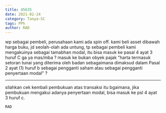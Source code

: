 ```yaml
---
title: 45635
date: 2021-02-24
category: Tanya-SC
tags: PPh
author: RAD
---
```


wp sebagai pembeli, perusahaan kami ada spin off. kami beli asset dibawah harga buku, jd seolah-olah ada untung, tp sebagai pembeli kami mengakuinya sebagai tamabhan modal, itu bisa masuk ke pasal 4 ayat 3 huruf C ga ya mas/mba ? masuk ke bukan obyek pajak "harta termasuk setoran tunai yang diterima oleh badan sebagaimana dimaksud dalam Pasal 2 ayat (1) huruf b sebagai pengganti saham atau sebagai pengganti penyertaan modal" ?

---

silahkan cek kembali pembukuan atas transaksi itu bgaimana, jika pembukuan mengakui adanya penyertaan modal, bisa masuk ke psl 4 ayat 3 huruf c.

`RAD`
